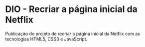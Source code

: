 # DIO - Recriar a página inicial da Netflix

Publicação do projeto de recriar a página inicial da Netflix com as tecnologias HTML5, CSS3 e JavaScript.
